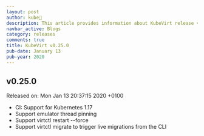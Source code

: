 ```yaml
---
layout: post
author: kube🤖
description: This article provides information about KubeVirt release v0.25.0 changes
navbar_active: Blogs
category: releases
comments: true
title: KubeVirt v0.25.0
pub-date: January 13
pub-year: 2020
---
```



## v0.25.0

Released on: Mon Jan 13 20:37:15 2020 +0100

- CI: Support for Kubernetes 1.17
- Support emulator thread pinning
- Support virtctl restart --force
- Support virtctl migrate to trigger live migrations from the CLI
